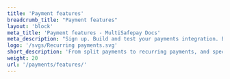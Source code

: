 ```yaml
---
title: 'Payment features'
breadcrumb_title: "Payment features"
layout: 'block'
meta_title: 'Payment features - MultiSafepay Docs'
meta_description: "Sign up. Build and test your payments integration. Explore our products and services. Use our API reference, SDKs, and wrappers. Get support."
logo: '/svgs/Recurring payments.svg'
short_description: 'From split payments to recurring payments, and special credit card features.'
weight: 20
url: '/payments/features/'
---
```

